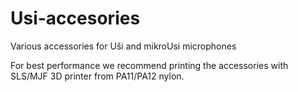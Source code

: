 # Usi-accesories
Various accessories for Uši and mikroUsi microphones

For best performance we recommend printing the accessories with SLS/MJF 3D printer from PA11/PA12 nylon.
